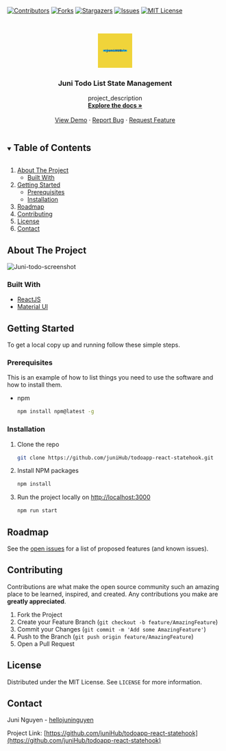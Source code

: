 <!-- PROJECT SHIELDS -->

[![Contributors][contributors-shield]][contributors-url]
[![Forks][forks-shield]][forks-url]
[![Stargazers][stars-shield]][stars-url]
[![Issues][issues-shield]][issues-url]
[![MIT License][license-shield]][license-url]


<!-- MARKDOWN LINKS & IMAGES -->
<!-- https://www.markdownguide.org/basic-syntax/#reference-style-links -->
[contributors-shield]: https://img.shields.io/github/contributors/juniHub/todoapp-react-statehook.svg?style=for-the-badge
[contributors-url]: https://github.com/juniHub/todoapp-react-statehook/graphs/contributors
[forks-shield]: https://img.shields.io/github/forks/juniHub/todoapp-react-statehook.svg?style=for-the-badge
[forks-url]: https://github.com/juniHub/todoapp-react-statehook/network/members
[stars-shield]: https://img.shields.io/github/stars/juniHub/todoapp-react-statehook.svg?style=for-the-badge
[stars-url]: https://github.com/juniHub/todoapp-react-statehook/stargazers
[issues-shield]: https://img.shields.io/github/issues/juniHub/todoapp-react-statehook.svg?style=for-the-badge
[issues-url]: https://github.com/juniHub/todoapp-react-statehook/issues
[license-shield]: https://img.shields.io/github/license/juniHub/todoapp-react-statehook.svg?style=for-the-badge
[license-url]: https://github.com/juniHub/todoapp-react-statehook/blob/master/LICENSE.txt


<!-- PROJECT LOGO -->
<br />
<p align="center">
  <a href="https://github.com/juniHub/todoapp-react-statehook">
    <img src="logo.png" alt="Logo" width="80" height="80">
  </a>

  <h3 align="center">Juni Todo List State Management</h3>

  <p align="center">
    project_description
    <br />
    <a href="https://github.com/juniHub/todoapp-react-statehook"><strong>Explore the docs »</strong></a>
    <br />
    <br />
    <a href="https://junihub.github.io/todoapp-react-statehook/" target="_blank">View Demo</a>
    ·
    <a href="https://github.com/juniHub/todoapp-react-statehook
/issues">Report Bug</a>
    ·
    <a href="https://github.com/juniHub/todoapp-react-statehook
/issues">Request Feature</a>
  </p>
</p>

<!-- TABLE OF CONTENTS -->
<details open="open">
  <summary><h2 style="display: inline-block">Table of Contents</h2></summary>
  <ol>
    <li>
      <a href="#about-the-project">About The Project</a>
      <ul>
        <li><a href="#built-with">Built With</a></li>
      </ul>
    </li>
    <li>
      <a href="#getting-started">Getting Started</a>
      <ul>
        <li><a href="#prerequisites">Prerequisites</a></li>
        <li><a href="#installation">Installation</a></li>
      </ul>
    </li>
    <li><a href="#roadmap">Roadmap</a></li>
    <li><a href="#contributing">Contributing</a></li>
    <li><a href="#license">License</a></li>
    <li><a href="#contact">Contact</a></li>
  </ol>
</details>



<!-- ABOUT THE PROJECT -->
## About The Project

![Juni-todo-screenshot](https://res.cloudinary.com/dafolrlpj/image/upload/v1622811187/gallery/jullp0scgcj9fybnbg36.png)



### Built With

* [ReactJS](https://reactjs.org/)
* [Material UI](https://material-ui.com/)


<!-- GETTING STARTED -->
## Getting Started

To get a local copy up and running follow these simple steps.

### Prerequisites

This is an example of how to list things you need to use the software and how to install them.
* npm
  ```sh
  npm install npm@latest -g
  ```

### Installation

1. Clone the repo
   ```sh
   git clone https://github.com/juniHub/todoapp-react-statehook.git
   ```
   
2. Install NPM packages
   ```sh
   npm install
   ```
   
3. Run the project locally on [http://localhost:3000](http://localhost:3000)

   ```sh
   npm run start
   ```

<!-- ROADMAP -->
## Roadmap

See the [open issues](https://github.com/juniHub/todoapp-react-statehook/issues) for a list of proposed features (and known issues).



<!-- CONTRIBUTING -->
## Contributing

Contributions are what make the open source community such an amazing place to be learned, inspired, and created. Any contributions you make are **greatly appreciated**.

1. Fork the Project
2. Create your Feature Branch (`git checkout -b feature/AmazingFeature`)
3. Commit your Changes (`git commit -m 'Add some AmazingFeature'`)
4. Push to the Branch (`git push origin feature/AmazingFeature`)
5. Open a Pull Request



<!-- LICENSE -->
## License

Distributed under the MIT License. See `LICENSE` for more information.



<!-- CONTACT -->
## Contact

Juni Nguyen - [hellojuninguyen](hellojuninguyen@gmail.com)

Project Link: [https://github.com/juniHub/todoapp-react-statehook](https://github.com/juniHub/todoapp-react-statehook)




